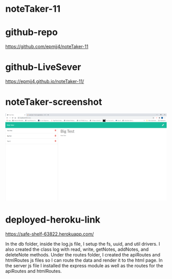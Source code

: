 # noteTaker-11

# github-repo

https://github.com/epmjj4/noteTaker-11

# github-LiveSever

https://epmjj4.github.io/noteTaker-11/

# noteTaker-screenshot

![Note Taker](https://raw.githubusercontent.com/epmjj4/noteTaker-11/main/assets/noteTaker-screenshot-1.PNG "Note Taker Screenshot")

# deployed-heroku-link

https://safe-shelf-63822.herokuapp.com/


In the db folder, inside the log.js file, I setup the fs, uuid, and util drivers. I also created the class log with read, write, getNotes, addNotes, and deleteNote methods. Under the routes folder, I created the apiRoutes and htmlRoutes js files so I can route the data and render it to the html page. In the server js file I installed the express module as well as the routes for the apiRoutes and htmlRoutes. 